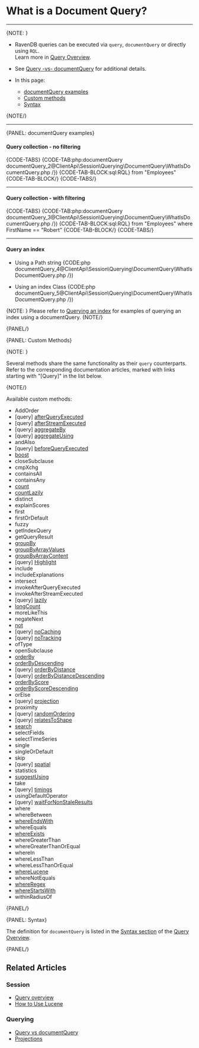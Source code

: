 # What is a Document Query?

---

{NOTE: }

* RavenDB queries can be executed via `query`, `documentQuery` or directly using `RQL`.  
  Learn more in [Query Overview](../../../../client-api/session/querying/how-to-query).

* See [Query -vs- documentQuery](../../../../client-api/session/querying/document-query/query-vs-document-query) 
  for additional details.

* In this page:
  * [documentQuery examples](../../../../client-api/session/querying/document-query/what-is-document-query#documentquery-examples)
  * [Custom methods](../../../../client-api/session/querying/document-query/what-is-document-query#custom-methods)
  * [Syntax](../../../../client-api/session/querying/document-query/what-is-document-query#syntax)

{NOTE/}

---

{PANEL: documentQuery examples}

#### Query collection - no filtering

{CODE-TABS}
{CODE-TAB:php:documentQuery documentQuery_2@ClientApi\Session\Querying\DocumentQuery\WhatIsDocumentQuery.php /})
{CODE-TAB-BLOCK:sql:RQL}
from "Employees"
{CODE-TAB-BLOCK/}
{CODE-TABS/}

---

#### Query collection - with filtering

{CODE-TABS}
{CODE-TAB:php:documentQuery documentQuery_3@ClientApi\Session\Querying\DocumentQuery\WhatIsDocumentQuery.php /})
{CODE-TAB-BLOCK:sql:RQL}
from "Employees" where FirstName == "Robert"
{CODE-TAB-BLOCK/}
{CODE-TABS/}

---

#### Query an index

* Using a Path string
  {CODE:php documentQuery_4@ClientApi\Session\Querying\DocumentQuery\WhatIsDocumentQuery.php /})

* Using an index Class
  {CODE:php documentQuery_5@ClientApi\Session\Querying\DocumentQuery\WhatIsDocumentQuery.php /})

{NOTE: }
Please refer to [Querying an index](../../../../indexes/querying/query-index#session.advanced.documentquery) for examples of querying an index using a documentQuery.
{NOTE/}

{PANEL/}

{PANEL: Custom Methods}

{NOTE: }

Several methods share the same functionality as their `query` counterparts.  
Refer to the corresponding documentation articles, marked with links starting with "[Query]" in the list below.

{NOTE/}

Available custom methods:   

- AddOrder
- [query] [afterQueryExecuted](../../../../client-api/session/querying/how-to-customize-query#afterqueryexecuted)
- [query] [afterStreamExecuted](../../../../client-api/session/querying/how-to-customize-query#afterstreamexecuted)
- [query] [aggregateBy](../../../../client-api/session/querying/how-to-perform-a-faceted-search)
- [query] [aggregateUsing](../../../../client-api/session/querying/how-to-perform-a-faceted-search)
- andAlso
- [query] [beforeQueryExecuted](../../../../client-api/session/querying/how-to-customize-query#beforequeryexecuted)
- [boost](../../../../client-api/session/querying/text-search/boost-search-results)
- closeSubclause
- cmpXchg
- containsAll
- containsAny
- [count](../../../../client-api/session/querying/how-to-count-query-results)
- [countLazily](../../../../client-api/session/querying/how-to-perform-queries-lazily#lazy-count-query)
- distinct
- explainScores
- first
- firstOrDefault
- fuzzy
- getIndexQuery
- getQueryResult
- [groupBy](../../../../client-api/session/querying/how-to-perform-group-by-query)
- [groupByArrayValues](../../../../client-api/session/querying/how-to-perform-group-by-query#by-array-values)
- [groupByArrayContent](../../../../client-api/session/querying/how-to-perform-group-by-query#by-array-content)
- [query] [Highlight](../../../../client-api/session/querying/text-search/highlight-query-results)
- include
- includeExplanations
- intersect
- invokeAfterQueryExecuted
- invokeAfterStreamExecuted
- [query] [lazily](../../../../client-api/session/querying/how-to-perform-queries-lazily)
- [longCount](../../../../client-api/session/querying/how-to-count-query-results)
- moreLikeThis
- negateNext
- [not](../../../../client-api/session/querying/document-query/how-to-use-not-operator)
- [query] [noCaching](../../../../client-api/session/querying/how-to-customize-query#nocaching)
- [query] [noTracking](../../../../client-api/session/querying/how-to-customize-query#notracking)
- ofType
- openSubclause
- [orderBy](../../../../client-api/session/querying/sort-query-results)
- [orderByDescending](../../../../client-api/session/querying/sort-query-results)
- [query] [orderByDistance](../../../../client-api/session/querying/how-to-make-a-spatial-query#orderByDistance)
- [query] [orderByDistanceDescending](../../../../client-api/session/querying/how-to-make-a-spatial-query#orderByDistanceDesc)
- [orderByScore](../../../../client-api/session/querying/sort-query-results#order-by-score)
- [orderByScoreDescending](../../../../client-api/session/querying/sort-query-results#order-by-score)
- orElse
- [query] [projection](../../../../client-api/session/querying/how-to-customize-query#projection)
- proximity
- [query] [randomOrdering](../../../../client-api/session/querying/how-to-customize-query#randomordering)
- [query] [relatesToShape](../../../../client-api/session/querying/how-to-make-a-spatial-query#search-by-shape)
- [search](../../../../client-api/session/querying/text-search/full-text-search)
- selectFields
- selectTimeSeries
- single
- singleOrDefault
- skip
- [query] [spatial](../../../../client-api/session/querying/how-to-make-a-spatial-query)
- statistics
- [suggestUsing](../../../../client-api/session/querying/how-to-work-with-suggestions)
- take
- [query] [timings](../../../../client-api/session/querying/how-to-customize-query#timings)
- usingDefaultOperator
- [query] [waitForNonStaleResults](../../../../client-api/session/querying/how-to-customize-query#waitfornonstaleresults)
- where
- whereBetween
- [whereEndsWith](../../../../client-api/session/querying/text-search/ends-with-query)
- whereEquals
- [whereExists](../../../../client-api/session/querying/how-to-filter-by-field)
- whereGreaterThan
- whereGreaterThanOrEqual
- whereIn
- whereLessThan
- whereLessThanOrEqual
- [whereLucene](../../../../client-api/session/querying/document-query/how-to-use-lucene)
- whereNotEquals
- [whereRegex](../../../../client-api/session/querying/text-search/using-regex)
- [whereStartsWith](../../../../client-api/session/querying/text-search/starts-with-query)
- withinRadiusOf

{PANEL/}

{PANEL: Syntax}

The definition for `documentQuery` is listed in the [Syntax section](../../../../client-api/session/querying/how-to-query#syntax) 
of the [Query Overview](../../../../client-api/session/querying/how-to-query).

{PANEL/}

## Related Articles

### Session

- [Query overview](../../../../client-api/session/querying/how-to-query)
- [How to Use Lucene](../../../../client-api/session/querying/document-query/how-to-use-lucene)

### Querying 

- [Query vs documentQuery](../../../../client-api/session/querying/document-query/query-vs-document-query)
- [Projections](../../../../indexes/querying/projections)
